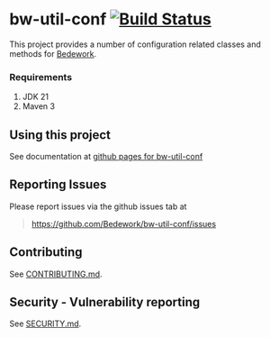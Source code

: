 # bw-util-conf [![Build Status](https://travis-ci.org/Bedework/bw-util-conf.svg)](https://travis-ci.org/Bedework/bw-util-conf)

This project provides a number of configuration related classes and methods for
[Bedework](https://www.apereo.org/projects/bedework).

### Requirements

1. JDK 21
2. Maven 3

## Using this project
See documentation at [github pages for bw-util-conf](https://bedework.github.io/bw-util-conf/)

## Reporting Issues
Please report issues via the github issues tab at
> https://github.com/Bedework/bw-util-conf/issues

## Contributing
See [CONTRIBUTING.md](CONTRIBUTING.md).

## Security - Vulnerability reporting
See [SECURITY.md](SECURITY.md).
